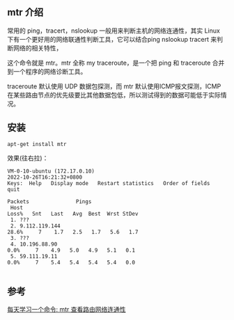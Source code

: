 ## mtr 介绍
常用的 ping，tracert，nslookup 一般用来判断主机的网络连通性，其实 Linux 下有一个更好用的网络联通性判断工具，它可以结合ping nslookup tracert 来判断网络的相关特性，

这个命令就是 mtr。mtr 全称 my traceroute，是一个把 ping 和 traceroute 合并到一个程序的网络诊断工具。

traceroute 默认使用 UDP 数据包探测，而 mtr 默认使用ICMP报文探测，ICMP在某些路由节点的优先级要比其他数据包低，所以测试得到的数据可能低于实际情况。

## 安装
```
apt-get install mtr
```
效果(往右拉)：
```
VM-0-10-ubuntu (172.17.0.10)                                                                                                                                2022-10-26T16:21:32+0800
Keys:  Help   Display mode   Restart statistics   Order of fields   quit
                                                                                                                                            Packets               Pings
 Host                                                                                                                                     Loss%   Snt   Last   Avg  Best  Wrst StDev
 1. ???
 2. 9.112.119.144                                                                                                                         28.6%     7    1.7   2.5   1.7   5.6   1.7
 3. ???
 4. 10.196.88.90                                                                                                                           0.0%     7    4.9   5.0   4.9   5.1   0.1
 5. 59.111.19.11                                                                                                                           0.0%     7    5.4   5.4   5.4   5.4   0.0


```

## 参考
[每天学习一个命令: mtr 查看路由网络连通性](https://einverne.github.io/post/2017/11/mtr-usage.html)
